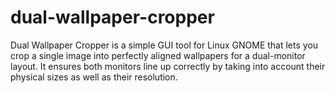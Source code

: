 # dual-wallpaper-cropper
Dual Wallpaper Cropper is a simple GUI tool for Linux GNOME that lets you crop a single image into perfectly aligned wallpapers for a dual-monitor layout. It ensures both monitors line up correctly by taking into account their physical sizes as well as their resolution.
